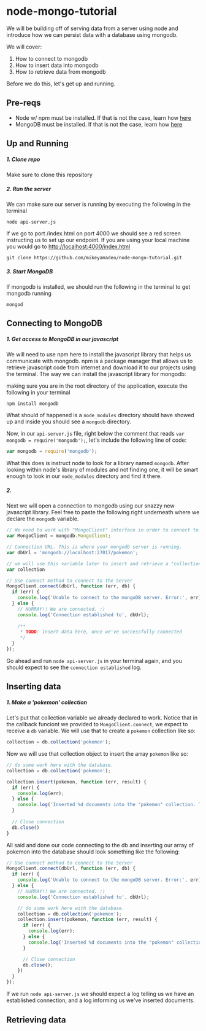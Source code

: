 # node-mongo-tutorial
We will be building off of serving data from a server using node and introduce how we can persist data with a database using mongodb.

We will cover:

1. How to connect to mongodb
2. How to insert data into mongodb
3. How to retrieve data from mongodb

Before we do this, let's get up and running.


## Pre-reqs

- Node w/ npm must be installed. If that is not the case, learn how [here](https://nodejs.org/en/)
- MongoDB must be installed. If that is not the case, learn how [here](https://docs.mongodb.org/manual/installation/)

## Up and Running

##### 1. Clone repo
Make sure to clone this repository

##### 2. Run the server
We can make sure our server is running by executing the following in the terminal

`node api-server.js`

If we go to port /index.html on port 4000 we should see a red screen instructing us to set up our endpoint. If you are using your local machine you would go to [http://localhost:4000/index.html](http://localhost:4000/index.html)

`git clone https://github.com/mikeyamadeo/node-mongo-tutorial.git`

##### 3. Start MongoDB
If mongodb is installed, we should run the following in the terminal to get mongodb running

`mongod`

## Connecting to MongoDB

##### 1. Get access to MongoDB in our javascript
We will need to use npm here to install the javascript library that helps us communicate with mongodb. npm is a package manager that allows us to retrieve javascript code from internet and download it to our projects using the terminal. The way we can install the javascript library for mongodb:

making sure you are in the root directory of the application, execute the following in your terminal

`npm install mongodb`

What should of happened is a `node_modules` directory should have showed up and inside you should see a `mongodb` directory.

Now, in our `api-server.js` file, right below the comment that reads `var mongodb = require('mongodb');`, let's include the following line of code:

```js
var mongodb = require('mongodb');
```

What this does is instruct node to look for a library named `mongodb`. After looking within node's library of modules and not finding one, it will be smart enough to look in our `node_modules` directory and find it there.

##### 2.

Next we will open a connection to mongodb using our snazzy new javascript library. Feel free to paste the following right underneath where we declare the `mongodb` variable.

```js
// We need to work with "MongoClient" interface in order to connect to a mongodb server.
var MongoClient = mongodb.MongoClient;

// Connection URL. This is where your mongodb server is running.
var dbUrl = 'mongodb://localhost:27017/pokemon';

// we will use this variable later to insert and retrieve a "collection" of data
var collection

// Use connect method to connect to the Server
MongoClient.connect(dbUrl, function (err, db) {
  if (err) {
    console.log('Unable to connect to the mongoDB server. Error:', err);
  } else {
    // HURRAY!! We are connected. :)
    console.log('Connection established to', dbUrl);
    
    /**
     * TODO: insert data here, once we've successfully connected
     */
  }
});

```

Go ahead and run `node api-server.js` in your terminal again, and you should expect to see the `connection established` log.

## Inserting data

##### 1. Make a 'pokemon' collection
Let's put that collection variable we already declared to work. Notice that in the callback funciont we provided to `MongoClient.connect`, we expect to receive a `db` variable. We will use that to create a `pokemon` collection like so:

```js
collection = db.collection('pokemon');
```

Now we will use that collection object to insert the array `pokemon` like so:

```js
// do some work here with the database.
collection = db.collection('pokemon');

collection.insert(pokemon, function (err, result) {
  if (err) {
    console.log(err);
  } else {
    console.log('Inserted %d documents into the "pokemon" collection. The documents inserted with "_id" are:', result.length, result);
  }
  
  // Close connection
  db.close()
}
```

All said and done our code connecting to the db and inserting our array of pokemon into the database should look something like the following:

```js
// Use connect method to connect to the Server
MongoClient.connect(dbUrl, function (err, db) {
  if (err) {
    console.log('Unable to connect to the mongoDB server. Error:', err);
  } else {
    // HURRAY!! We are connected. :)
    console.log('Connection established to', dbUrl);

    // do some work here with the database.
    collection = db.collection('pokemon');
    collection.insert(pokemon, function (err, result) {
      if (err) {
        console.log(err);
      } else {
        console.log('Inserted %d documents into the "pokemon" collection. The documents inserted with "_id" are:', result.length, result);
      }

      // Close connection
      db.close();
    })
  }
});
```

If we run `node api-server.js` we should expect a log telling us we have an established connection, and a log informing us we've inserted documents.

## Retrieving data

